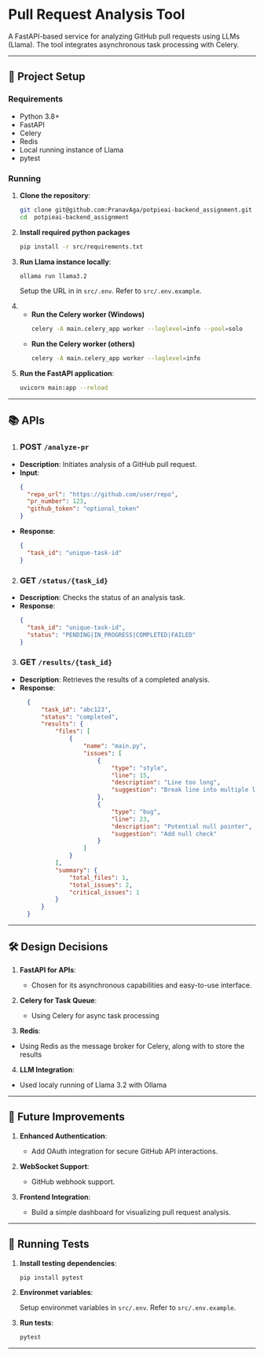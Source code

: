 # Pull Request Analysis Tool

A FastAPI-based service for analyzing GitHub pull requests using LLMs (Llama). The tool integrates asynchronous task processing with Celery.

---

## 🚀 Project Setup

### Requirements
- Python 3.8+
- FastAPI
- Celery
- Redis
- Local running instance of Llama
- pytest 

### Running
1. **Clone the repository**:

   ```bash
   git clone git@github.com:PranavAga/potpieai-backend_assignment.git
   cd  potpieai-backend_assignment
   ```

2. **Install required python packages**
    ```bash
    pip install -r src/requirements.txt
   ```
  
2. **Run Llama instance locally**:

   ```bash
   ollama run llama3.2
   ```

   Setup the URL in in `src/.env`. Refer to `src/.env.example`.
3. - **Run the Celery worker (Windows)**
      ```bash
      celery -A main.celery_app worker --loglevel=info --pool=solo
      ``` 
    - **Run the Celery worker (others)**
      ```bash
      celery -A main.celery_app worker --loglevel=info
      ``` 
4. **Run the FastAPI application**: 
    ```bash
    uvicorn main:app --reload
    ``` 

---

## 📚 APIs

1. ### POST `/analyze-pr`
- **Description**: Initiates analysis of a GitHub pull request.
- **Input**:
  ```json
  {
    "repo_url": "https://github.com/user/repo",
    "pr_number": 123,
    "github_token": "optional_token"
  }
  ```
- **Response**:
  ```json
  {
    "task_id": "unique-task-id"
  }
  ```

2. ### GET `/status/{task_id}`
- **Description**: Checks the status of an analysis task.
- **Response**:
  ```json
  {
    "task_id": "unique-task-id",
    "status": "PENDING|IN_PROGRESS|COMPLETED|FAILED"
  }
  ```

3. ### GET `/results/{task_id}`
- **Description**: Retrieves the results of a completed analysis.
- **Response**:
  ```json
    {
        "task_id": "abc123",
        "status": "completed",
        "results": {
            "files": [
                {
                    "name": "main.py",
                    "issues": [
                        {
                            "type": "style",
                            "line": 15,
                            "description": "Line too long",
                            "suggestion": "Break line into multiple lines"
                        },
                        {
                            "type": "bug",
                            "line": 23,
                            "description": "Potential null pointer",
                            "suggestion": "Add null check"
                        }
                    ]
                }
            ],
            "summary": {
                "total_files": 1,
                "total_issues": 2,
                "critical_issues": 1
            }
        }
    }
  ```

---

## 🛠️ Design Decisions

1. **FastAPI for APIs**:
   - Chosen for its asynchronous capabilities and easy-to-use interface.

2. **Celery for Task Queue**:
   - Using Celery for async task processing

3. **Redis**:
  - Using Redis as the message broker for Celery, along with to store the results

4. **LLM Integration**: 
  - Used localy running of Llama 3.2 with Ollama
   
---

## 🚀 Future Improvements

1. **Enhanced Authentication**:
   - Add OAuth integration for secure GitHub API interactions.

2. **WebSocket Support**:
   - GitHub webhook support.

3. **Frontend Integration**:
   - Build a simple dashboard for visualizing pull request analysis.
   

---

## 🧪 Running Tests

1. **Install testing dependencies**:
   ```bash
   pip install pytest
   ```

2. **Environmet variables**:

   Setup environmet variables in `src/.env`. Refer to `src/.env.example`.

3. **Run tests**:
   ```bash
   pytest
   ```

---

